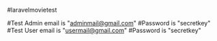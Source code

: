 #laravelmovietest

#Test Admin email is "adminmail@gmail.com"
#Password is "secretkey"
#Test User email is "usermail@gmail.com"
#Password is "secretkey"

